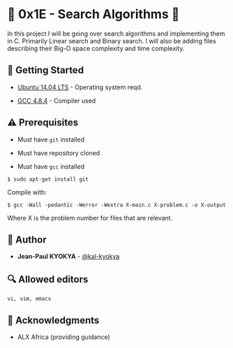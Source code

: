 # :shell: 0x1E - Search Algorithms :shell:

In this project I will be going over search algorithms and implementing them in C. Primarily Linear search and Binary search. I will also be adding files describing their Big-O space complexity and time complexity.

## :running: Getting Started

* [Ubuntu 14.04 LTS](http://releases.ubuntu.com/14.04/) - Operating system reqd.

* [GCC 4.8.4](https://gcc.gnu.org/gcc-4.8/) - Compiler used


## :warning: Prerequisites

* Must have `git` installed

* Must have repository cloned

* Must have `gcc` installed

```
$ sudo apt-get install git
```

Compile with:
```
$ gcc -Wall -pedantic -Werror -Wextra X-main.c X-problem.c -o X-output
```
Where X is the problem number for files that are relevant.

## :blue_book: Author
* **Jean-Paul KYOKYA** - [@kal-kyokya](https://github.com/kal-kyokya)

## :mag: Allowed editors
```
vi, vim, emacs
```


## :mega: Acknowledgments

* ALX Africa (providing guidance)